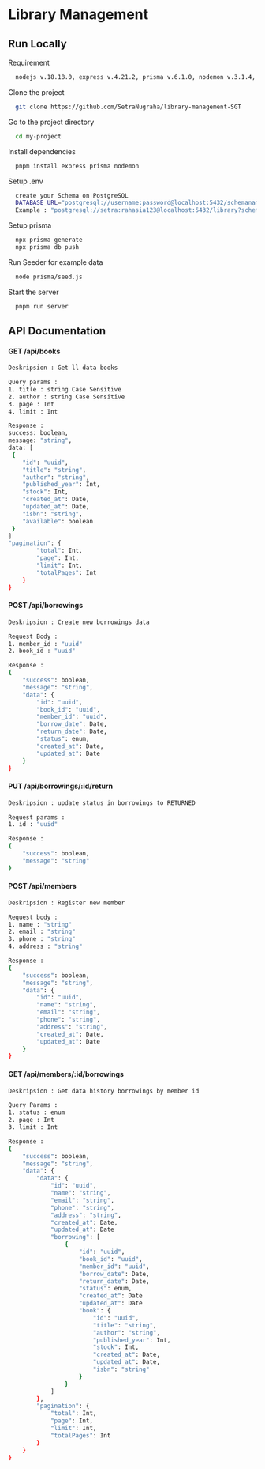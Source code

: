 
# Library Management





## Run Locally

Requirement

```bash
  nodejs v.18.18.0, express v.4.21.2, prisma v.6.1.0, nodemon v.3.1.4, PostgreSQL
```

Clone the project

```bash
  git clone https://github.com/SetraNugraha/library-management-SGT
```

Go to the project directory

```bash
  cd my-project
```

Install dependencies

```bash
  pnpm install express prisma nodemon
```


Setup .env

```bash
  create your Schema on PostgreSQL
  DATABASE_URL="postgresql://username:password@localhost:5432/schemaname?schema=public"
  Example : "postgresql://setra:rahasia123@localhost:5432/library?schema=public"
```

Setup prisma

```bash
  npx prisma generate
  npx prisma db push
```

Run Seeder for example data

```bash
  node prisma/seed.js
```

Start the server

```bash
  pnpm run server
```


## API Documentation

#### GET /api/books

```bash
Deskripsion : Get ll data books

Query params :
1. title : string Case Sensitive
2. author : string Case Sensitive
3. page : Int
4. limit : Int
```

```bash
Response :
success: boolean,
message: "string",
data: [
 {
    "id": "uuid",
    "title": "string",
    "author": "string",
    "published_year": Int,
    "stock": Int,
    "created_at": Date,
    "updated_at": Date,
    "isbn": "string",
    "available": boolean
 }
]
"pagination": {
        "total": Int,
        "page": Int,
        "limit": Int,
        "totalPages": Int
    }
}
```

#### POST /api/borrowings

```bash
Deskripsion : Create new borrowings data

Request Body :
1. member_id : "uuid"
2. book_id : "uuid"
```

```bash
Response :
{
    "success": boolean,
    "message": "string",
    "data": {
        "id": "uuid",
        "book_id": "uuid",
        "member_id": "uuid",
        "borrow_date": Date,
        "return_date": Date,
        "status": enum,
        "created_at": Date,
        "updated_at": Date
    }
}
```

#### PUT /api/borrowings/:id/return

```bash
Deskripsion : update status in borrowings to RETURNED

Request params :
1. id : "uuid"
```

```bash
Response :
{
    "success": boolean,
    "message": "string"
}
```

#### POST /api/members

```bash
Deskripsion : Register new member

Request body :
1. name : "string"
2. email : "string"
3. phone : "string"
4. address : "string"
```

```bash
Response :
{
    "success": boolean,
    "message": "string",
    "data": {
        "id": "uuid",
        "name": "string",
        "email": "string",
        "phone": "string",
        "address": "string",
        "created_at": Date,
        "updated_at": Date
    }
}
```

#### GET /api/members/:id/borrowings

```bash
Deskripsion : Get data history borrowings by member id

Query Params :
1. status : enum
2. page : Int
3. limit : Int
```

```bash
Response :
{
    "success": boolean,
    "message": "string",
    "data": {
        "data": {
            "id": "uuid",
            "name": "string",
            "email": "string",
            "phone": "string",
            "address": "string",
            "created_at": Date,
            "updated_at": Date
            "borrowing": [
                {
                    "id": "uuid",
                    "book_id": "uuid",
                    "member_id": "uuid",
                    "borrow_date": Date,
                    "return_date": Date,
                    "status": enum,
                    "created_at": Date
                    "updated_at": Date
                    "book": {
                        "id": "uuid",
                        "title": "string",
                        "author": "string",
                        "published_year": Int,
                        "stock": Int,
                        "created_at": Date,
                        "updated_at": Date,
                        "isbn": "string"
                    }
                }
            ]
        },
        "pagination": {
            "total": Int,
            "page": Int,
            "limit": Int,
            "totalPages": Int
        }
    }
}
```
